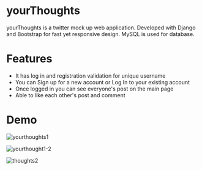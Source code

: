 
# yourThoughts

yourThoughts is a twitter mock up web application. Developed with Django and Bootstrap for fast yet responsive design. MySQL is used for database.

# Features
* It has log in and registration validation for unique username 
* You can Sign up for a new account or Log In to your existing account
* Once logged in you can see everyone's post on the main page
* Able to like each other's post and comment 

# Demo 
![yourthoughts1](https://user-images.githubusercontent.com/69501884/129852482-d11a9c1c-514f-4263-b08c-00df313c3770.gif)

![yourthought1-2](https://user-images.githubusercontent.com/69501884/129852517-470f3f66-7791-4178-a9fd-7dc1e8d2456f.gif)

![thoughts2](https://user-images.githubusercontent.com/69501884/129852724-77fb73a0-5e8e-4c76-8edd-9454e5f21df0.gif)

